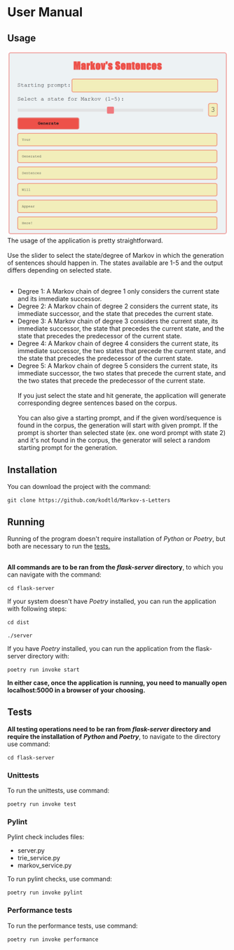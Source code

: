 # User Manual
## Usage
![Markov UI](https://github.com/kodtld/Markov-s-Letters/blob/master/documentation/images/Markov_UI.png)
The usage of the application is pretty straightforward.<br><br>
Use the slider to select the state/degree of Markov in which the generation of sentences should happen in. The states available are 1-5 and the output differs depending on selected state.<br><br>
- Degree 1: A Markov chain of degree 1 only considers the current state and its immediate successor.
- Degree 2: A Markov chain of degree 2 considers the current state, its immediate successor, and the state that precedes the current state.
- Degree 3: A Markov chain of degree 3 considers the current state, its immediate successor, the state that precedes the current state, and the state that precedes the predecessor of the current state.
- Degree 4: A Markov chain of degree 4 considers the current state, its immediate successor, the two states that precede the current state, and the state that precedes the predecessor of the current state.
- Degree 5: A Markov chain of degree 5 considers the current state, its immediate successor, the two states that precede the current state, and the two states that precede the predecessor of the current state.<br><br>
If you just select the state and hit generate, the application will generate corresponding degree sentences based on the corpus. <br><br>
You can also give a starting prompt, and if the given word/sequence is found in the corpus, the generation will start with given prompt. If the prompt is shorter than selected state (ex. one word prompt with state 2) and it's not found in the corpus, the generator will select a random starting prompt for the generation.                   
## Installation
You can download the project with the command:
```
git clone https://github.com/kodtld/Markov-s-Letters
```
## Running
Running of the program doesn't require installation of *Python* or *Poetry*, but both are necessary to run the [tests.](https://github.com/kodtld/Markov-s-Letters/blob/master/documentation/testing.md) <br><br>

**All commands are to be ran from the *flask-server* directory**, to which you can navigate with the command:
```
cd flask-server
```
If your system doesn't have *Poetry* installed, you can run the application with following steps:
```
cd dist
```
```
./server
```
If you have *Poetry* installed, you can run the application from the flask-server directory with:
```
poetry run invoke start
```
**In either case, once the application is running, you need to manually open localhost:5000 in a browser of your choosing.**
## Tests
**All testing operations need to be ran from *flask-server* directory and require the installation of *Python* and *Poetry***, to navigate to the directory use command:
```
cd flask-server
```
### Unittests
To run the unittests, use command:
```
poetry run invoke test
```

### Pylint
Pylint check includes files:
- server.py
- trie_service.py
- markov_service.py <br>

To run pylint checks, use command:
```
poetry run invoke pylint
```

### Performance tests
To run the performance tests, use command:
```
poetry run invoke performance
```
